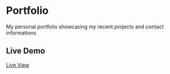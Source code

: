 # Portfolio
My personal portfolio showcasing my recent projects and contact informations

## Live Demo
[Live View](https://imubarak234.github.io/Portfolio2.0/)
